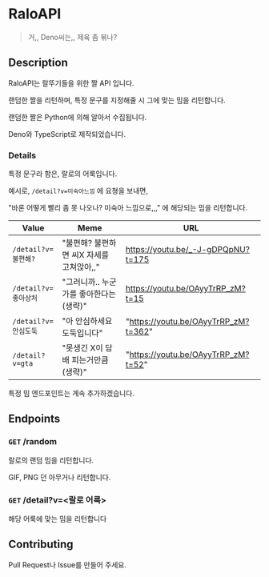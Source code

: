 # RaloAPI

> 거,, Deno씨는,, 제육 좀 볶나?

## Description

RaloAPI는 랄뚜기들을 위한 짤 API 입니다.

랜덤한 짤을 리턴하며, 특정 문구를 지정해줄 시 그에 맞는 밈을 리턴합니다.

랜덤한 짤은 Python에 의해 알아서 수집됩니다.

Deno와 TypeScript로 제작되었습니다.

### Details

특정 문구라 함은, 랄로의 어룩입니다.

예시로, `/detail?v=미숙아느낌` 에 요쳥을 보내면,

"바론 어떻게 빨리 좀 못 나오나? 미숙아 느낌으로,,," 에 해당되는 밈을 리턴합니다.

| Value | Meme | URL |
|-------|------|-----|
| `/detail?v=불편해?` | "불편해? 불편하면 씨X 자세를 고쳐앉아,," | https://youtu.be/_-J-gDPQpNU?t=175 |
| `/detail?v=좋아상처` | "그러니까.. 누군가를 좋아한다는 (생략)" | https://youtu.be/OAyyTrRP_zM?t=15 |
| `/detail?v=안심도둑` | "아 안심하세요 도둑입니다" | "https://youtu.be/OAyyTrRP_zM?t=362" |
| `/detail?v=gta` | "못생긴 X이 담배 피는거만큼 (생략)" | "https://youtu.be/OAyyTrRP_zM?t=52"

특정 밈 엔드포인트는 계속 추가하겠습니다.

## Endpoints

### `GET` /random

랄로의 랜덤 밈을 리턴합니다.

GIF, PNG 던 아무거나 리턴합니다.

### `GET` /detail?v=<랄로 어룩>

해당 어룩에 맞는 밈을 리턴합니다

## Contributing

Pull Request나 Issue를 만들어 주세요.

